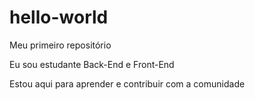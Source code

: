 # hello-world

Meu primeiro repositório 



Eu sou estudante Back-End e Front-End


Estou aqui para aprender e contribuir com  a comunidade


